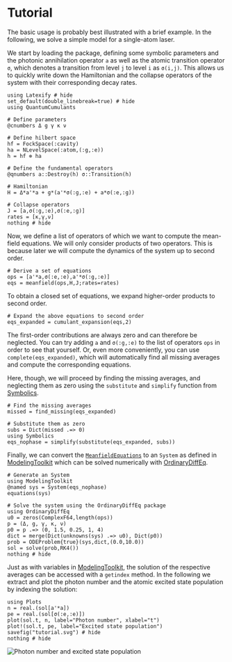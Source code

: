 # Tutorial

The basic usage is probably best illustrated with a brief example. In the following, we solve a simple model for a single-atom laser.

We start by loading the package, defining some symbolic parameters and the photonic annihilation operator `a` as well as the atomic transition operator `σ`, which denotes a transition from level `j` to level `i` as `σ(i,j)`. This allows us to quickly write down the Hamiltonian and the collapse operators of the system with their corresponding decay rates.

```@example tutorial
using Latexify # hide
set_default(double_linebreak=true) # hide
using QuantumCumulants

# Define parameters
@cnumbers Δ g γ κ ν

# Define hilbert space
hf = FockSpace(:cavity)
ha = NLevelSpace(:atom,(:g,:e))
h = hf ⊗ ha

# Define the fundamental operators
@qnumbers a::Destroy(h) σ::Transition(h)

# Hamiltonian
H = Δ*a'*a + g*(a'*σ(:g,:e) + a*σ(:e,:g))

# Collapse operators
J = [a,σ(:g,:e),σ(:e,:g)]
rates = [κ,γ,ν]
nothing # hide
```

Now, we define a list of operators of which we want to compute the mean-field equations. We will only consider products of two operators. This is because later we will compute the dynamics of the system up to second order.

```@example tutorial
# Derive a set of equations
ops = [a'*a,σ(:e,:e),a'*σ(:g,:e)]
eqs = meanfield(ops,H,J;rates=rates)
```

To obtain a closed set of equations, we expand higher-order products to second order.

```@example tutorial
# Expand the above equations to second order
eqs_expanded = cumulant_expansion(eqs,2)
```

The first-order contributions are always zero and can therefore be neglected. You can try adding `a` and `σ(:g,:e)` to the list of operators `ops` in order to see that yourself. Or, even more conveniently, you can use `complete(eqs_expanded)`, which will automatically find all missing averages and compute the corresponding equations.

Here, though, we will proceed by finding the missing averages, and neglecting them as zero using the `substitute` and `simplify` function from [Symbolics](https://github.com/JuliaSymbolics/Symbolics.jl).

```@example tutorial
# Find the missing averages
missed = find_missing(eqs_expanded)

# Substitute them as zero
subs = Dict(missed .=> 0)
using Symbolics
eqs_nophase = simplify(substitute(eqs_expanded, subs))
```

Finally, we can convert the [`MeanfieldEquations`](@ref) to an `System` as defined in [ModelingToolkit](https://github.com/SciML/ModelingToolkit.jl) which can be solved numerically with [OrdinaryDiffEq](https://github.com/JuliaDiffEq/OrdinaryDiffEq.jl).

```@example tutorial
# Generate an System
using ModelingToolkit
@named sys = System(eqs_nophase)
equations(sys)

# Solve the system using the OrdinaryDiffEq package
using OrdinaryDiffEq
u0 = zeros(ComplexF64,length(ops))
p = (Δ, g, γ, κ, ν)
p0 = p .=> (0, 1.5, 0.25, 1, 4)
dict = merge(Dict(unknowns(sys) .=> u0), Dict(p0))
prob = ODEProblem{true}(sys,dict,(0.0,10.0))
sol = solve(prob,RK4())
nothing # hide
```

Just as with variables in [ModelingToolkit](https://github.com/SciML/ModelingToolkit.jl), the solution of the respective averages can be accessed with a `getindex` method. In the following we extract and plot the photon number and the atomic excited state population by indexing the solution:

```@example tutorial
using Plots
n = real.(sol[a'*a])
pe = real.(sol[σ(:e,:e)])
plot(sol.t, n, label="Photon number", xlabel="t")
plot!(sol.t, pe, label="Excited state population")
savefig("tutorial.svg") # hide
nothing # hide
```

![Photon number and excited state population](tutorial.svg)
